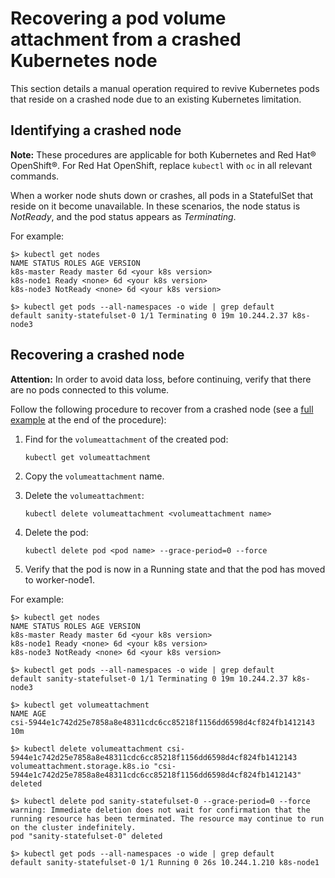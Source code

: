 # Recovering a pod volume attachment from a crashed Kubernetes node

This section details a manual operation required to revive Kubernetes pods that reside on a crashed node due to an existing Kubernetes limitation.

## Identifying a crashed node
**Note:** These procedures are applicable for both Kubernetes and Red Hat® OpenShift®. For Red Hat OpenShift, replace `kubectl` with `oc` in all relevant commands.

When a worker node shuts down or crashes, all pods in a StatefulSet that reside on it become unavailable. In these scenarios, the node status is _NotReady_, and the pod status appears as _Terminating_.

For example:

```screen
$> kubectl get nodes
NAME STATUS ROLES AGE VERSION
k8s-master Ready master 6d <your k8s version>
k8s-node1 Ready <none> 6d <your k8s version>
k8s-node3 NotReady <none> 6d <your k8s version>

$> kubectl get pods --all-namespaces -o wide | grep default
default sanity-statefulset-0 1/1 Terminating 0 19m 10.244.2.37 k8s-node3
```

## Recovering a crashed node

**Attention:** In order to avoid data loss, before continuing, verify that there are no pods connected to this volume.

Follow the following procedure to recover from a crashed node (see a [full example](#full_example) at the end of the procedure):

1.  Find for the `volumeattachment` of the created pod:

    ```
    kubectl get volumeattachment
    ```

2.  Copy the `volumeattachment` name.
3.  Delete the `volumeattachment`:

    ```
    kubectl delete volumeattachment <volumeattachment name>
    ```

4.  Delete the pod:

    ```
    kubectl delete pod <pod name> --grace-period=0 --force
    ```

5.  Verify that the pod is now in a Running state and that the pod has moved to worker-node1.

<a name="full_example">For example:</a>

```screen
$> kubectl get nodes
NAME STATUS ROLES AGE VERSION
k8s-master Ready master 6d <your k8s version>
k8s-node1 Ready <none> 6d <your k8s version>
k8s-node3 NotReady <none> 6d <your k8s version>

$> kubectl get pods --all-namespaces -o wide | grep default
default sanity-statefulset-0 1/1 Terminating 0 19m 10.244.2.37 k8s-node3

$> kubectl get volumeattachment
NAME AGE
csi-5944e1c742d25e7858a8e48311cdc6cc85218f1156dd6598d4cf824fb1412143 10m

$> kubectl delete volumeattachment csi-5944e1c742d25e7858a8e48311cdc6cc85218f1156dd6598d4cf824fb1412143
volumeattachment.storage.k8s.io "csi-5944e1c742d25e7858a8e48311cdc6cc85218f1156dd6598d4cf824fb1412143" deleted

$> kubectl delete pod sanity-statefulset-0 --grace-period=0 --force
warning: Immediate deletion does not wait for confirmation that the running resource has been terminated. The resource may continue to run on the cluster indefinitely.
pod "sanity-statefulset-0" deleted

$> kubectl get pods --all-namespaces -o wide | grep default
default sanity-statefulset-0 1/1 Running 0 26s 10.244.1.210 k8s-node1
```

